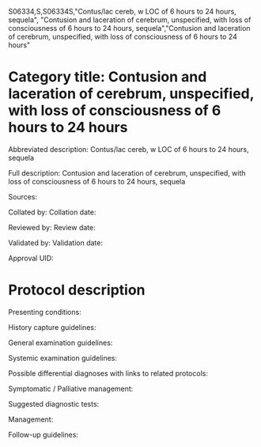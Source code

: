 S06334,S,S06334S,"Contus/lac cereb, w LOC of 6 hours to 24 hours, sequela", "Contusion and laceration of cerebrum, unspecified, with loss of consciousness of 6 hours to 24 hours, sequela","Contusion and laceration of cerebrum, unspecified, with loss of consciousness of 6 hours to 24 hours"
# Category title: Contusion and laceration of cerebrum, unspecified, with loss of consciousness of 6 hours to 24 hours

Abbreviated description: Contus/lac cereb, w LOC of 6 hours to 24 hours, sequela

Full description: Contusion and laceration of cerebrum, unspecified, with loss of consciousness of 6 hours to 24 hours, sequela

Sources:

Collated by:
Collation date:

Reviewed by:
Review date:

Validated by:
Validation date:

Approval UID:

# Protocol description

Presenting conditions:

History capture guidelines:

General examination guidelines:

Systemic examination guidelines:

Possible differential diagnoses with links to related protocols:

Symptomatic / Palliative management:

Suggested diagnostic tests:

Management:

Follow-up guidelines:
